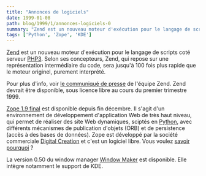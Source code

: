 ```yaml
---
title: "Annonces de logiciels"
date: 1999-01-08
path: blog/1999/1/annonces-logiciels-0
summary: "Zend est un nouveau moteur d'exécution pour le langage de scripts coté serveur PHP3."
tags: ['Python', 'Zope', 'KDE']
---
```


<P>
<A HREF="http://www.zend.com/">Zend</A> est un nouveau moteur d'exécution
pour le langage de scripts coté serveur <A HREF="http://fr.php.net/">PHP3</A>.
Selon ses concepteurs, Zend, qui repose sur une représentation intermédiaire
du code, sera jusqu'à 100 fois plus rapide que le moteur originel,
purement interprété.
</P>

<P>
Pour plus d'info, voir <A HREF="http://www.zend.com/pr.php3">le communiqué
de presse</A> de l'équipe Zend. Zend devrait être disponible, sous
licence libre au cours du premier trimestre 1999.
</P>

<P>
<A HREF="http://www.zope.org/">Zope 1.9 final</A> est disponible depuis
fin décembre. Il s'agit d'un environnement de développement d'application
Web de très haut niveau, qui permet de réaliser des site Web dynamiques,
sciptés en <A HREF="http://www.python.org/">Python</A>, avec différents
mécanismes de publication d'objets (ORB) et de persistence (accès
à des bases de données). Zope est développé par la société commerciale
<A HREF="http://www.digicool.com/">Digital Creation</A> et c'est un
logiciel libre. Vous voulez <A HREF="http://www.zope.org/Information/BusinessDecision">savoir pourquoi</A> ?
</P>

<P>
La version 0.50 du window manager
<A HREF="http://www.windowmaker.org/">Window Maker</A> est disponible.
Elle intègre notamment le support de KDE.
</P>


